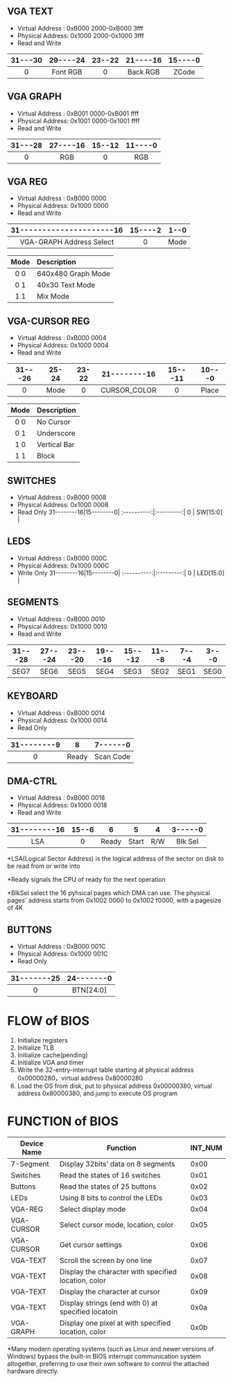 ## VGA TEXT
* Virtual Address : 0xB000 2000-0xB000 3fff
* Physical Address: 0x1000 2000-0x1000 3fff
* Read and Write

31---30|29----24|23--22|21----16|15----0|
:-----:|:------:|:----:|:------:|:-----:|
0      |Font RGB|0     |Back RGB| ZCode |

## VGA GRAPH
* Virtual Address : 0xB001 0000-0xB001 ffff
* Physical Address: 0x1001 0000-0x1001 ffff
* Read and Write

31---28|27----16|15--12|11----0|
:-----:|:------:|:----:|:-----:|
0      | RGB    |0     |    RGB|



## VGA REG
* Virtual Address : 0xB000 0000
* Physical Address: 0x1000 0000
* Read and Write

31---------------------16|15----2|1--0
:-----------------------:|:-----:|:--:
VGA-GRAPH Address Select |   0   |Mode

Mode| Description
:--:|:-----------
0  0| 640x480 Graph Mode
0  1| 40x30 Text Mode
1  1| Mix Mode

## VGA-CURSOR REG
* Virtual Address : 0xB000 0004
* Physical Address: 0x1000 0004
* Read and Write

31---26|25-24|23-22|21--------16|15---11|10---0|
:-----:|:---:|:---:|:----------:|:-----:|:----:|
   0   |Mode |  0  |CURSOR_COLOR|   0   |Place |

Mode| Description
:--:|:------------
0  0| No Cursor
0  1| Underscore
1  0| Vertical Bar
1  1| Block

## SWITCHES
* Virtual Address : 0xB000 0008
* Physical Address: 0x1000 0008
* Read Only
31--------16|15--------0|
:----------:|:---------:|
0           | SW[15:0]  |

## LEDS
* Virtual Address : 0xB000 000C
* Physical Address: 0x1000 000C
* Write Only
31--------16|15--------0|
:----------:|:---------:|
0           | LED[15:0] |

## SEGMENTS
* Virtual Address : 0xB000 0010
* Physical Address: 0x1000 0010
* Read and Write

31---28|27---24|23---20|19---16|15---12|11---8|7---4|3---0|
:-----:|:-----:|:-----:|:-----:|:-----:|:----:|:---:|:---:|
SEG7   |SEG6   |SEG5   |SEG4   |SEG3   |SEG2  |SEG1 |SEG0 |

## KEYBOARD
* Virtual Address : 0xB000 0014
* Physical Address: 0x1000 0014
* Read Only

31--------9|8    |7------0|
:---------:|:---:|:------:|
0          |Ready|Scan Code|

## DMA-CTRL
* Virtual Address : 0xB000 0018
* Physical Address: 0x1000 0018
* Read and Write

31--------16|15--6|6    |5    |4  |3-----0|
:----------:|:---:|:---:|:---:|:-:|:-----:|
LSA         |0    |Ready|Start|R/W|Blk Sel|

*LSA(Logical Sector Address) is the logical address of the sector on disk to be read from or write into

*Ready signals the CPU of ready for the next operation

*BlkSel select the 16 pyhsical pages which DMA can use. The physical pages' address starts from 0x1002 0000 to 0x1002 f0000, with a pagesize of 4K

## BUTTONS
* Virtual Address : 0xB000 001C
* Physical Address: 0x1000 001C
* Read Only

31-------25|24-------0|
:---------:|:--------:|
0          | BTN[24:0]|


# FLOW of BIOS

1. Initialize registers
2. Initialize TLB
3. Initialize cache(pending)
3. Initialize VGA and timer
4. Write the 32-entry-interrupt table starting at physical address 0x00000280，virtual address 0x80000280
5. Load the OS from disk, put to physical address 0x00000380, virtual address 0x80000380, and jump to execute OS program

# FUNCTION of BIOS
Device Name |            Function                 | INT_NUM
------------|-------------------------------------|----------
 7-Segment  | Display 32bits' data on 8 segments | 0x00
  Switches  | Read the states of 16 switches | 0x01
  Buttons   | Read the states of 25 buttons |0x02
  LEDs      | Using 8 bits to control the LEDs |0x03
 VGA-REG    | Select display mode |0x04
VGA-CURSOR  | Select cursor mode, location, color |0x05
VGA-CURSOR  | Get cursor settings |0x06
 VGA-TEXT   | Scroll the screen by one line |0x07
VGA-TEXT    | Display the character with specified location, color |0x08
VGA-TEXT    | Display the character at cursor |0x09
VGA-TEXT    | Display strings (end with 0) at specified locatoin |0x0a
VGA-GRAPH   | Display one pixel at with specified location, color |0x0b

*Many modern operating systems (such as Linux and newer versions of Windows) bypass the built-in BIOS interrupt communication system altogether, preferring to use their own software to control the attached hardware directly.



